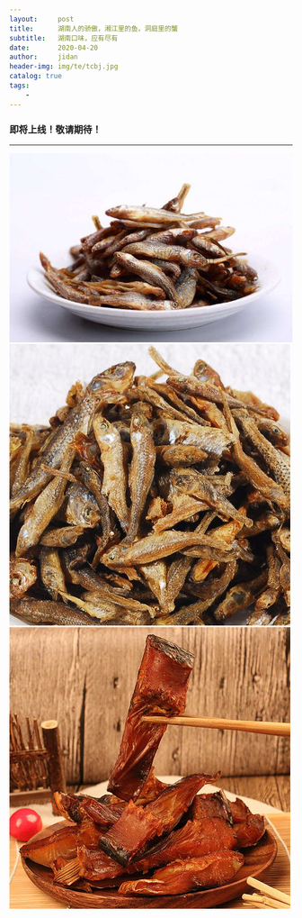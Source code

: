 ```yaml
---
layout:     post
title:      湖南人的骄傲，湘江里的鱼，洞庭里的蟹
subtitle:   湖南口味，应有尽有
date:       2020-04-20
author:     jidan
header-img: img/te/tcbj.jpg
catalog: true
tags:
    - 
---
```

### 即将上线！敬请期待！
---
![](/img/te/4.jpg)
![](/img/te/9.jpg)
![](/img/te/13.jpg)
